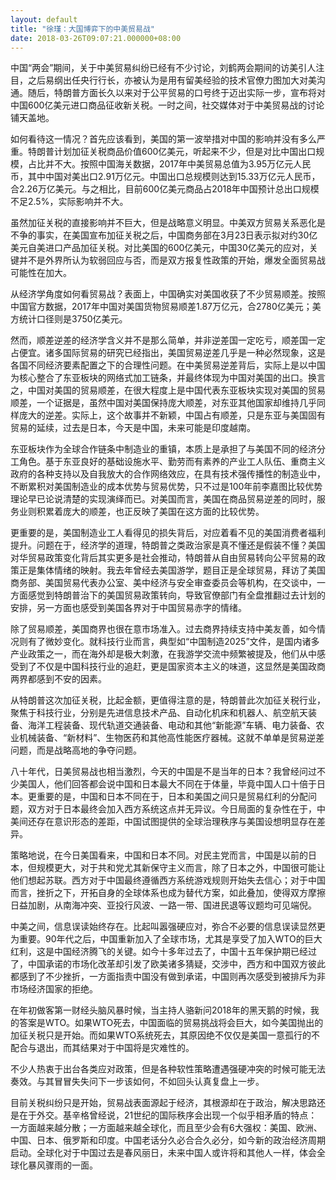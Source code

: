 ```yaml
---
layout: default
title: "徐瑾：大国博弈下的中美贸易战"
date: 2018-03-26T09:07:21.000000+08:00
---
```


中国“两会”期间，关于中美贸易纠纷已经有不少讨论，刘鹤两会期间的访美引人注目，之后易纲出任央行行长，亦被认为是用有留美经验的技术官僚力图加大对美沟通。随后，特朗普方面长久以来对于公平贸易的口号终于迈出实际一步，宣布将对中国600亿美元进口商品征收新关税。一时之间，社交媒体对于中美贸易战的讨论铺天盖地。

如何看待这一情况？首先应该看到，美国的第一波举措对中国的影响并没有多么严重。特朗普计划加征关税商品价值600亿美元，听起来不少，但是对比中国出口规模，占比并不大。按照中国海关数据，2017年中美贸易总值为3.95万亿元人民币，其中中国对美出口2.91万亿元。中国出口总规模则达到15.33万亿元人民币，合2.26万亿美元。与之相比，目前600亿美元商品占2018年中国预计总出口规模不足2.5%，实际影响并不大。

虽然加征关税的直接影响并不巨大，但是战略意义明显。中美双方贸易关系恶化是不争的事实，在美国宣布加征关税之后，中国商务部在3月23日表示拟对约30亿美元自美进口产品加征关税。对比美国的600亿美元，中国30亿美元的应对，关键并不是外界所认为软弱回应与否，而是双方报复性政策的开始，爆发全面贸易战可能性在加大。

从经济学角度如何看贸易战？表面上，中国确实对美国收获了不少贸易顺差。按照中国官方数据，2017年中国对美国货物贸易顺差1.87万亿元，合2780亿美元；美方统计口径则是3750亿美元。

然而，顺差逆差的经济学含义并不是那么简单，并非逆差国一定吃亏，顺差国一定占便宜。诸多国际贸易的研究已经指出，美国贸易逆差几乎是一种必然现象，这是各国不同经济要素配置之下的合理性问题。在中美贸易逆差背后，实际上是以中国为核心整合了东亚板块的网络式加工链条，并最终体现为中国对美国的出口。换言之，中国对美国的贸易顺差，在很大程度上是中国代表东亚板块实现对美国的贸易顺差，一个证据是，虽然中国对美国保持庞大顺差，对东亚其他国家却维持几乎同样庞大的逆差。实际上，这个故事并不新颖，中国占有顺差，只是东亚与美国固有贸易的延续，过去是日本，今天是中国，未来可能是印度越南。

东亚板块作为全球合作链条中制造业的重镇，本质上是承担了与美国不同的经济分工角色。基于东亚良好的基础设施水平、勤劳而有素养的产业工人队伍、重商主义政府的各种支持以及自我放大的合作网络效应，在具有技术强传播性的制造业中，不断累积对美国制造业的成本优势与贸易优势，只不过是100年前李嘉图比较优势理论早已论说清楚的实现演绎而已。对美国而言，美国在商品贸易逆差的同时，服务业则积累着庞大的顺差，也正反映了美国在这方面的比较优势。

更重要的是，美国制造业工人看得见的损失背后，对应着看不见的美国消费者福利提升。问题在于，经济学的道理，特朗普之类政治家是真不懂还是假装不懂？美国对华贸易政策变化背后其实更多是社会推动，特朗普从自由贸易转向公平贸易的政策正是集体情绪的映射。我去年曾经去美国游学，题目正是全球贸易，拜访了美国商务部、美国贸易代表办公室、美中经济与安全审查委员会等机构，在交谈中，一方面感觉到特朗普治下的美国贸易政策转向，导致官僚部门有全盘推翻过去计划的安排，另一方面也感受到美国各界对于中国贸易赤字的情绪。

除了贸易顺差，美国商界也很在意市场准入。过去商界持续支持中美友善，如今情况则有了微妙变化。就科技行业而言，典型如“中国制造2025”文件，是国内诸多产业政策之一，而在海外却是极大刺激，在我游学交流中频繁被提及，他们从中感受到了不仅是中国科技行业的追赶，更是国家资本主义的味道，这显然是美国政商两界都感到不安的因素。

从特朗普这次加征关税，比起金额，更值得注意的是，特朗普此次加征关税行业，聚焦于科技行业，分别是先进信息技术产品、自动化机床和机器人、航空航天装备、海洋工程装备、现代轨道交通装备、电动和其他“新能源”车辆、电力装备、农业机械装备、“新材料”、生物医药和其他高性能医疗器械。这就不单单是贸易逆差问题，而是战略高地的争夺问题。

八十年代，日美贸易战也相当激烈，今天的中国是不是当年的日本？我曾经问过不少美国人，他们回答都会说中国和日本最大不同在于体量，毕竟中国人口十倍于日本。更重要的是，中国和日本不同在于，日本和美国之间只是贸易红利的分配问题，双方对于日本最终会加入西方系统这点并无异议。今日局面的复杂性在于，中美间还存在意识形态的差距，中国试图提供的全球治理秩序与美国设想明显存在差异。

策略地说，在今日美国看来，中国和日本不同。对民主党而言，中国是以前的日本，但规模更大，对于共和党尤其新保守主义而言，除了日本之外，中国很可能让他们想起苏联。西方对于中国最终遵循西方系统游戏规则开始失去信心；对于中国而言，挫折之下，开拓自身的全球体系也成为替代方案，如此叠加，使得双方摩擦日益加剧，从南海冲突、亚投行风波、一路一带、国进民退等议题均可见端倪。

中美之间，信息误读始终存在。比起叫嚣强硬应对，弥合不必要的信息误读显然更为重要。90年代之后，中国重新加入了全球市场，尤其是享受了加入WTO的巨大红利，这是中国经济腾飞的关键。如今十多年过去了，中国十五年保护期已经过了，中国承诺的市场化改革却引发了欧美诸多猜疑，交涉中，西方和中国双方彼此都感到了不少挫折，一方面指责中国没有做到承诺，中国则再次感受到被排斥为非市场经济国家的拒绝。

在年初做客第一财经头脑风暴时候，当主持人骆新问2018年的黑天鹅的时候，我的答案是WTO。如果WTO死去，中国面临的贸易挑战将会巨大，如今美国抛出的加征关税只是开始。而如果WTO系统死去，其原因绝不仅仅是美国一意孤行的不配合与退出，而其结果对于中国将是灾难性的。

不少人热衷于出台各类应对政策，但是各种软性策略遭遇强硬冲突的时候可能无法奏效。与其冒冒失失问下一步该如何，不如回头认真复盘上一步。

目前关税纠纷只是开始，贸易战表面源起于经济，其根源却在于政治，解决思路还是在于外交。基辛格曾经说，21世纪的国际秩序会出现一个似乎相矛盾的特点：一方面越来越分散；一方面越来越全球化，而且至少会有6大强权：美国、欧洲、中国、日本、俄罗斯和印度。中国老话分久必合合久必分，如今新的政治经济周期启动。全球化对于中国过去是春风丽日，未来中国人或许将和其他人一样，体会全球化暴风骤雨的一面。

